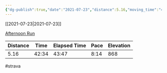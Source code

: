 ```yaml
---
{"dg-publish":true,"date":"2021-07-23","distance":5.16,"moving_time":"42:34","elapsed_time":"43:47","pace":"8:14","total_elevation_gain":868,"url":"https://www.strava.com/activities/5676236441","permalink":"/01-personal/strava/2021-07-23-afternoon-run/","dgPassFrontmatter":true}
---
```



[[2021-07-23\|2021-07-23]]

[Afternoon Run](https://www.strava.com/activities/5676236441)

| Distance | Time  | Elapsed Time | Pace | Elevation |
| -------- | ----- | ------------ | ---- | --------- |
| 5.16     | 42:34 | 43:47        | 8:14 | 868       |




#strava
